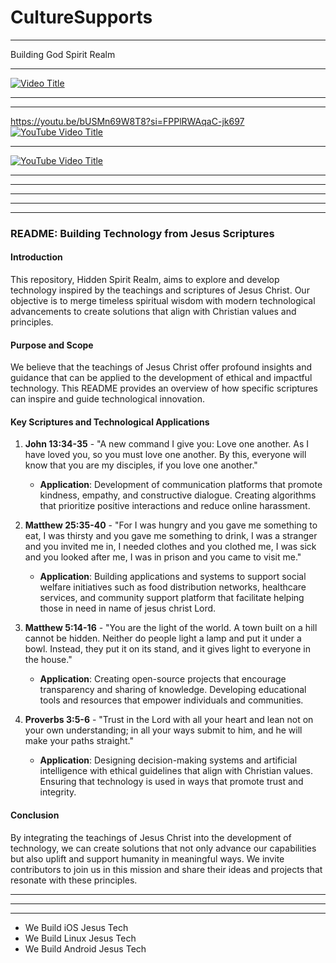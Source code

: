 # CultureSupports

----------


Building God Spirit Realm


-------------

[![Video Title](https://img.youtube.com/vi/hwryCf5PvCc/0.jpg)](https://youtu.be/hwryCf5PvCc?si=ewiDem-M9lSAIwoj)

-------------------
-------------------
https://youtu.be/bUSMn69W8T8?si=FPPlRWAqaC-jk697
[![YouTube Video Title](https://img.youtube.com/vi/VIDEO_ID/0.jpg)](  )

-------------------
[![YouTube Video Title](https://img.youtube.com/vi/VIDEO_ID/0.jpg)](youtu.be/bUSMn69W8T8?si=FPPlRWAqaC-jk697)

-------------------

-------------------

-------------------

-------------------

-------------------




### README: Building Technology from Jesus Scriptures

#### Introduction
This repository, Hidden Spirit Realm, aims to explore and develop technology inspired by the teachings and scriptures of Jesus Christ. Our objective is to merge timeless spiritual wisdom with modern technological advancements to create solutions that align with Christian values and principles.

#### Purpose and Scope
We believe that the teachings of Jesus Christ offer profound insights and guidance that can be applied to the development of ethical and impactful technology. This README provides an overview of how specific scriptures can inspire and guide technological innovation.

#### Key Scriptures and Technological Applications

1. **John 13:34-35** - "A new command I give you: Love one another. As I have loved you, so you must love one another. By this, everyone will know that you are my disciples, if you love one another."
   - **Application**: Development of communication platforms that promote kindness, empathy, and constructive dialogue. Creating algorithms that prioritize positive interactions and reduce online harassment.

2. **Matthew 25:35-40** - "For I was hungry and you gave me something to eat, I was thirsty and you gave me something to drink, I was a stranger and you invited me in, I needed clothes and you clothed me, I was sick and you looked after me, I was in prison and you came to visit me."
   - **Application**: Building applications and systems to support social welfare initiatives such as food distribution networks, healthcare services, and community support platform that facilitate helping those in need in name of jesus christ Lord.

3. **Matthew 5:14-16** - "You are the light of the world. A town built on a hill cannot be hidden. Neither do people light a lamp and put it under a bowl. Instead, they put it on its stand, and it gives light to everyone in the house."
   - **Application**: Creating open-source projects that encourage transparency and sharing of knowledge. Developing educational tools and resources that empower individuals and communities.

4. **Proverbs 3:5-6** - "Trust in the Lord with all your heart and lean not on your own understanding; in all your ways submit to him, and he will make your paths straight."
   - **Application**: Designing decision-making systems and artificial intelligence with ethical guidelines that align with Christian values. Ensuring that technology is used in ways that promote trust and integrity.

#### Conclusion
By integrating the teachings of Jesus Christ into the development of technology, we can create solutions that not only advance our capabilities but also uplift and support humanity in meaningful ways. We invite contributors to join us in this mission and share their ideas and projects that resonate with these principles.

---





-------------
--------------

- We Build iOS Jesus Tech
- We Build Linux Jesus Tech
- We Build Android Jesus Tech












